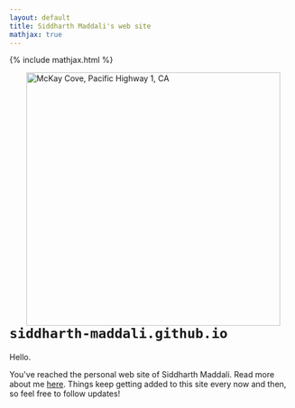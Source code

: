 ```yaml
---
layout: default
title: Siddharth Maddali's web site
mathjax: true
---
```

{% include mathjax.html %}

<img 
	src="{{ site.url }}/images/titleBanner.jpg" 
	align="left" 
	width="450" 
	style="margin:0px 30px"
	title="McKay Cove, Pacific Highway 1, CA"
	>


# `siddharth-maddali.github.io`

Hello. 

You've reached the personal web site of Siddharth Maddali. 
Read more about me <a href="/about">here</a>.
Things keep getting added to this site every now and then, so feel free to follow updates!

